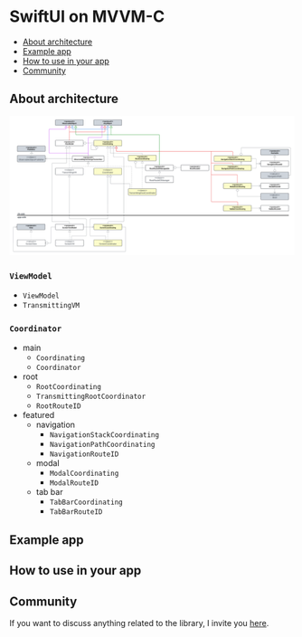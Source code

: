 # SwiftUI on MVVM-C

[Short description of the library]: #

* [About architecture](#about-architecture)
* [Example app](#example-app)
* [How to use in your app](#how-to-use-in-your-app)
* [Community](#community)

## About architecture

![image info](./docs/UML/architecture.png)

[Description of the architecture and components]: #

### `ViewModel`
* `ViewModel`
* `TransmittingVM`

### `Coordinator`
* main
  * `Coordinating`
  * `Coordinator`
* root
  * `RootCoordinating`
  * `TransmittingRootCoordinator`
  * `RootRouteID`
* featured
  * navigation
    * `NavigationStackCoordinating`
    * `NavigationPathCoordinating`
    * `NavigationRouteID`
  * modal
    * `ModalCoordinating`
    * `ModalRouteID`
  * tab bar
    * `TabBarCoordinating`
    * `TabBarRouteID`


## Example app

[Description of the SwiftUIMVVMCExample app]: #

## How to use in your app

[Description of the library usage in your own app]: #

## Community

If you want to discuss anything related to the library, I invite you [here](https://github.com/lukaszosiennik/swiftui-on-mvvmc/discussions).
